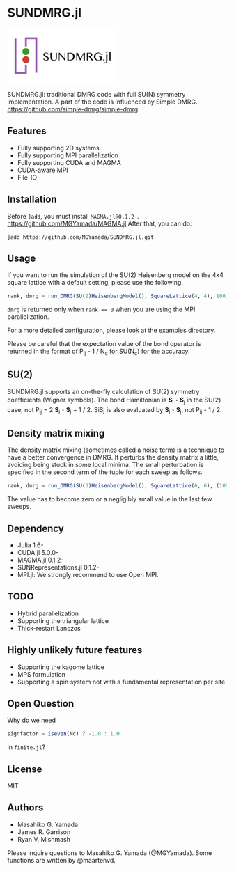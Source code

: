 # SUNDMRG.jl

<img src="SUNDMRG.png" width="50%">

SUNDMRG.jl: traditional DMRG code with full SU(N) symmetry implementation.
A part of the code is influenced by Simple DMRG. https://github.com/simple-dmrg/simple-dmrg

## Features

* Fully supporting 2D systems
* Fully supporting MPI parallelization
* Fully supporting CUDA and MAGMA
* CUDA-aware MPI
* File-IO

## Installation

Before `]add`, you must install `MAGMA.jl@0.1.2-`. https://github.com/MGYamada/MAGMA.jl
After that, you can do:
```
]add https://github.com/MGYamada/SUNDMRG.jl.git
```

## Usage

If you want to run the simulation of the SU(2) Heisenberg model on the 4x4 square lattice
with a default setting, please use the following.
```julia
rank, dmrg = run_DMRG(SU(2)HeisenbergModel(), SquareLattice(4, 4), 100, [100, 200, 400, 800], 1600, CPUEngine)
```
`dmrg` is returned only when `rank == 0` when you are using the MPI parallelization.

For a more detailed configuration, please look at the examples directory.

Please be careful that the expectation value of the bond operator is returned
in the format of P<sub>ij</sub> - 1 / N<sub>c</sub> for SU(N<sub>c</sub>) for the accuracy.

## SU(2)

SUNDMRG.jl supports an on-the-fly calculation of SU(2) symmetry coefficients (Wigner symbols).
The bond Hamiltonian is **S**<sub>i</sub>・**S**<sub>j</sub> in the SU(2) case, not P<sub>ij</sub> = 2 **S**<sub>i</sub>・**S**<sub>j</sub> + 1 / 2.
SiSj is also evaluated by **S**<sub>i</sub>・**S**<sub>j</sub>, not P<sub>ij</sub> - 1 / 2.

## Density matrix mixing

The density matrix mixing (sometimes called a noise term) is a technique to have a better convergence
in DMRG. It perturbs the density matrix a little, avoiding being stuck in some local minima.
The small perturbation is specified in the second term of the tuple for each sweep as follows.
```julia
rank, dmrg = run_DMRG(SU(3)HeisenbergModel(), SquareLattice(6, 6), (100, 1e-5), [(100, 1e-5), (200, 1e-6), (400, 1e-7), (800, 1e-8)], (1600, 0.0), CPUEngine; widthmax = widthmax, tables = tables)
```
The value has to become zero or a negligibly small value in the last few sweeps.

## Dependency

* Julia 1.6-
* CUDA.jl 5.0.0-
* MAGMA.jl 0.1.2-
* SUNRepresentations.jl 0.1.2-
* MPI.jl: We strongly recommend to use Open MPI.

## TODO

* Hybrid parallelization
* Supporting the triangular lattice
* Thick-restart Lanczos

## Highly unlikely future features

* Supporting the kagome lattice
* MPS formulation
* Supporting a spin system not with a fundamental representation per site

## Open Question

Why do we need
```julia
signfactor = iseven(Nc) ? -1.0 : 1.0
```
in `finite.jl`?

## License

MIT

## Authors

* Masahiko G. Yamada
* James R. Garrison
* Ryan V. Mishmash

Please inquire questions to Masahiko G. Yamada (@MGYamada).
Some functions are written by @maartenvd.
